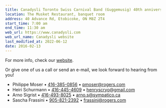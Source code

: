 ```yaml
---
title: Canadysli Toronto Swiss Carnival Band (Guggemusig) 40th anniversary
location: The Musket Restaurant, banquet room
address: 40 Advance Rd, Etobicoke, ON M8Z 2T4
start_time: 7:00 am
end_time: 11:30 am
web_url: https://www.canadysli.com
web_url_name: Canadysli website
last_modified_at: 2022-06-12
date: 2016-02-13
---
```


For more info, check our [website].

Or give one of us a call or send an e-mail, we look forward to hearing from
you!

- Philippe Moser • [416-385-0856][tel1] • <pmoser@rogers.com>
- Heiri Schurmann • [416-445-4609][tel2] • <henryscryo@gmail.com>
- Arno Sigrist • [416-493-8025][tel3] • <arno.s@sympatico.ca>
- Sascha Frassini • [905-821-2392][tel4] • <frassini@rogers.com>

[website]: <{{ page.web_url }}>
[tel1]: <tel:416-385-0856>
[tel2]: <tel:416-445-4609>
[tel3]: <tel:416-493-8025>
[tel4]: <tel:905-821-2392>
